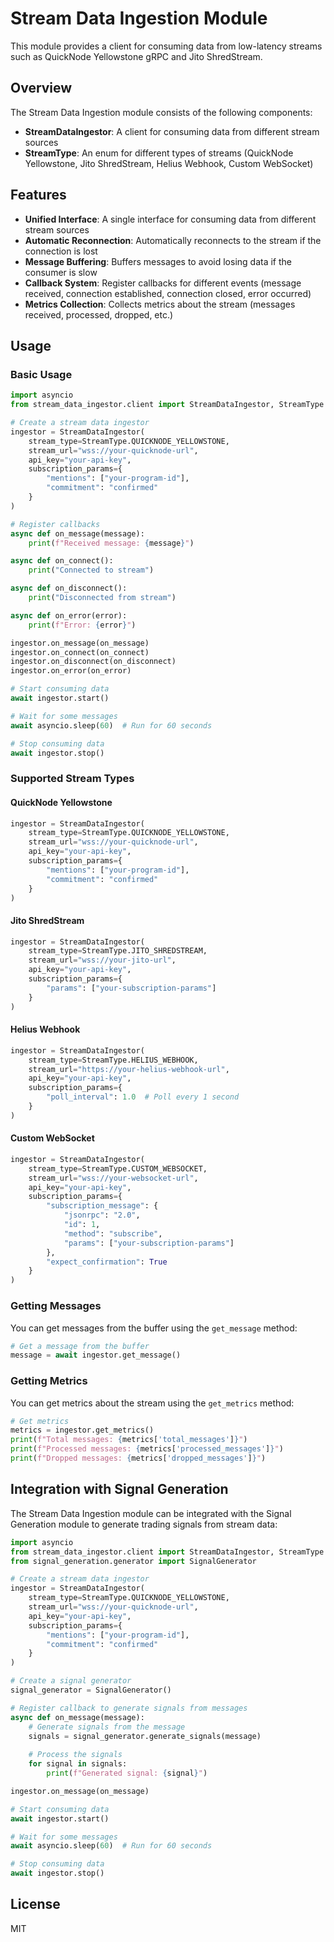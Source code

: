 # Stream Data Ingestion Module

This module provides a client for consuming data from low-latency streams such as QuickNode Yellowstone gRPC and Jito ShredStream.

## Overview

The Stream Data Ingestion module consists of the following components:

- **StreamDataIngestor**: A client for consuming data from different stream sources
- **StreamType**: An enum for different types of streams (QuickNode Yellowstone, Jito ShredStream, Helius Webhook, Custom WebSocket)

## Features

- **Unified Interface**: A single interface for consuming data from different stream sources
- **Automatic Reconnection**: Automatically reconnects to the stream if the connection is lost
- **Message Buffering**: Buffers messages to avoid losing data if the consumer is slow
- **Callback System**: Register callbacks for different events (message received, connection established, connection closed, error occurred)
- **Metrics Collection**: Collects metrics about the stream (messages received, processed, dropped, etc.)

## Usage

### Basic Usage

```python
import asyncio
from stream_data_ingestor.client import StreamDataIngestor, StreamType

# Create a stream data ingestor
ingestor = StreamDataIngestor(
    stream_type=StreamType.QUICKNODE_YELLOWSTONE,
    stream_url="wss://your-quicknode-url",
    api_key="your-api-key",
    subscription_params={
        "mentions": ["your-program-id"],
        "commitment": "confirmed"
    }
)

# Register callbacks
async def on_message(message):
    print(f"Received message: {message}")

async def on_connect():
    print("Connected to stream")

async def on_disconnect():
    print("Disconnected from stream")

async def on_error(error):
    print(f"Error: {error}")

ingestor.on_message(on_message)
ingestor.on_connect(on_connect)
ingestor.on_disconnect(on_disconnect)
ingestor.on_error(on_error)

# Start consuming data
await ingestor.start()

# Wait for some messages
await asyncio.sleep(60)  # Run for 60 seconds

# Stop consuming data
await ingestor.stop()
```

### Supported Stream Types

#### QuickNode Yellowstone

```python
ingestor = StreamDataIngestor(
    stream_type=StreamType.QUICKNODE_YELLOWSTONE,
    stream_url="wss://your-quicknode-url",
    api_key="your-api-key",
    subscription_params={
        "mentions": ["your-program-id"],
        "commitment": "confirmed"
    }
)
```

#### Jito ShredStream

```python
ingestor = StreamDataIngestor(
    stream_type=StreamType.JITO_SHREDSTREAM,
    stream_url="wss://your-jito-url",
    api_key="your-api-key",
    subscription_params={
        "params": ["your-subscription-params"]
    }
)
```

#### Helius Webhook

```python
ingestor = StreamDataIngestor(
    stream_type=StreamType.HELIUS_WEBHOOK,
    stream_url="https://your-helius-webhook-url",
    api_key="your-api-key",
    subscription_params={
        "poll_interval": 1.0  # Poll every 1 second
    }
)
```

#### Custom WebSocket

```python
ingestor = StreamDataIngestor(
    stream_type=StreamType.CUSTOM_WEBSOCKET,
    stream_url="wss://your-websocket-url",
    api_key="your-api-key",
    subscription_params={
        "subscription_message": {
            "jsonrpc": "2.0",
            "id": 1,
            "method": "subscribe",
            "params": ["your-subscription-params"]
        },
        "expect_confirmation": True
    }
)
```

### Getting Messages

You can get messages from the buffer using the `get_message` method:

```python
# Get a message from the buffer
message = await ingestor.get_message()
```

### Getting Metrics

You can get metrics about the stream using the `get_metrics` method:

```python
# Get metrics
metrics = ingestor.get_metrics()
print(f"Total messages: {metrics['total_messages']}")
print(f"Processed messages: {metrics['processed_messages']}")
print(f"Dropped messages: {metrics['dropped_messages']}")
```

## Integration with Signal Generation

The Stream Data Ingestion module can be integrated with the Signal Generation module to generate trading signals from stream data:

```python
import asyncio
from stream_data_ingestor.client import StreamDataIngestor, StreamType
from signal_generation.generator import SignalGenerator

# Create a stream data ingestor
ingestor = StreamDataIngestor(
    stream_type=StreamType.QUICKNODE_YELLOWSTONE,
    stream_url="wss://your-quicknode-url",
    api_key="your-api-key",
    subscription_params={
        "mentions": ["your-program-id"],
        "commitment": "confirmed"
    }
)

# Create a signal generator
signal_generator = SignalGenerator()

# Register callback to generate signals from messages
async def on_message(message):
    # Generate signals from the message
    signals = signal_generator.generate_signals(message)
    
    # Process the signals
    for signal in signals:
        print(f"Generated signal: {signal}")

ingestor.on_message(on_message)

# Start consuming data
await ingestor.start()

# Wait for some messages
await asyncio.sleep(60)  # Run for 60 seconds

# Stop consuming data
await ingestor.stop()
```

## License

MIT
